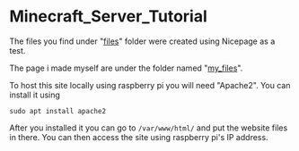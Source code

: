 # Minecraft_Server_Tutorial

The files you find under "[files](https://github.com/Hamid3DATA/Minecraft_Server_Tutorial/tree/main/files)" folder were created using Nicepage as a test.

The page i made myself are under the folder named "[my_files](https://github.com/Hamid3DATA/Minecraft_Server_Tutorial/tree/main/my_files)".

To host this site locally using raspberry pi you will need "Apache2". You can install it using
```
sudo apt install apache2
```

After you installed it you can go to ```/var/www/html/``` and put the website files in there. You can then access the site using raspberry pi's IP address.
